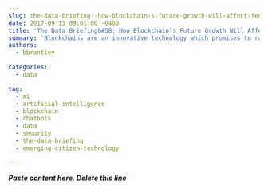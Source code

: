 ```yaml
---
slug: the-data-briefing--how-blockchain-s-future-growth-will-affect-federal-agencies
date: 2017-09-13 09:01:00 -0400
title: 'The Data Briefing&#58; How Blockchain’s Future Growth Will Affect Federal Agencies'
summary: 'Blockchains are an innovative technology which promises to radically change how society conducts business&#46; It will take significant changes in organizational processes before agencies can begin to support blockchains&#46;'
authors: 
  - bbrantley

categories: 
  - data

tag: 
  - ai
  - artificial-intelligence
  - blockchain
  - chatbots
  - data
  - security
  - the-data-briefing
  - emerging-citizen-technology

---
```


***Paste content here. Delete this line***
